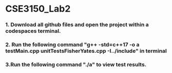 # CSE3150_Lab2

### 1. Download all github files and open the project within a codespaces terminal.

### 2. Run the following command "g++ -std=c++17 -o a testMain.cpp unitTestsFisherYates.cpp -I../include" in terminal

### 3.Run the following command "./a" to view test results.
